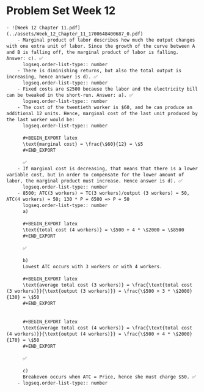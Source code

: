 # Problem Set Week 12
	- ![Week 12 Chapter 11.pdf](../assets/Week_12_Chapter_11_1700648400687_0.pdf)
		- Marginal product of labor describes how much the output changes with one extra unit of labor. Since the growth of the curve between A and B is falling off, the marginal product of labor is falling. Answer: c). ✅
		  logseq.order-list-type:: number
		- There is diminishing returns, but also the total output is increasing, hence answer is d). ✅
		  logseq.order-list-type:: number
		- Fixed costs are $2500 because the labor and the electricity bill can be tweaked in the short-run. Answer: a). ✅
		  logseq.order-list-type:: number
		- The cost of the twentieth worker is $60, and he can produce an additional 12 units. Hence, marginal cost of the last unit produced by the last worker would be:
		  logseq.order-list-type:: number
		  
		  #+BEGIN_EXPORT latex
		  \text{marginal cost} = \frac{\$60}{12} = \$5
		  #+END_EXPORT
		  
		  ✅
		- If marginal cost is decreasing, that means that there is a lower variable cost, but in order to compensate for the lower amount of labor, the marginal product must increase. Hence answer is d). ✅
		  logseq.order-list-type:: number
		- 8500; ATC(3 workers) = TC(3 workers)/output (3 workers) = 50, ATC(4 workers) = 50; 130 * P = 6500 => P = 50
		  logseq.order-list-type:: number
		  a)
		  
		  #+BEGIN_EXPORT latex
		  \text{total cost (4 workers)} = \$500 + 4 * \$2000 = \$8500
		  #+END_EXPORT
		  
		  ✅
		  
		  b)
		  Lowest ATC occurs with 3 workers or with 4 workers. 
		  
		  #+BEGIN_EXPORT latex
		  \text{average total cost (3 workers)} = \frac{\text{total cost (3 workers)}}{\text{output (3 workers)}} = \frac{\$500 + 3 * \$2000}{130} = \$50
		  #+END_EXPORT
		  
		  
		  #+BEGIN_EXPORT latex
		  \text{average total cost (4 workers)} = \frac{\text{total cost (4 workers)}}{\text{output (4 workers)}} = \frac{\$500 + 4 * \$2000}{170} = \$50
		  #+END_EXPORT
		  
		  ✅
		  
		  c)
		  Breakeven occurs when ATC = Price, hence she must charge $50. ✅
		- logseq.order-list-type:: number
